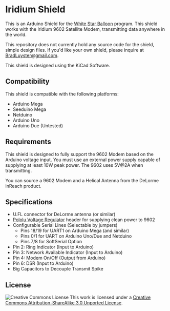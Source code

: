 Iridium Shield
==============

This is an Arduino Shield for the [White Star Balloon](http://www.whitestarballoon.com) program.  This shield works with the Iridium 9602 Satellite Modem, transmitting data anywhere in the world.

This repository does not currently hold any source code for the shield, simple design files.  If you'd like your own shield, please inquire at <BradLuyster@gmail.com>.

This shield is designed using the KiCad Software.

Compatibility
-------------

This shield is compatible with the following platforms:

-  Arduino Mega
-  Seeduino Mega
-  Netduino
-  Arduino Uno
-  Arduino Due (Untested)

Requirements
------------

This shield is designed to fully support the 9602 Modem based on the Arduino voltage input. You must use an external power supply capable of supplying at least 10W peak power. The 9602 uses 5V@2A when transmitting.

You can source a 9602 Modem and a Helical Antenna from the DeLorme inReach product.

Specifications
--------------

- U.FL connector for DeLorme antenna (or similar)
- [Pololu Voltage Regulator](http://www.pololu.com/catalog/product/2110) header for supplying clean power to 9602
- Configurable Serial Lines (Selectable by jumpers)
  - Pins 18/19 for UART1 on Arduino Mega (and similar)
  - Pins 0/1 for UART on Arduino Uno/Due and Netduino
  - Pins 7/8 for SoftSerial Option
- Pin 2: Ring Indicator (Input to Arduino)
- Pin 3: Network Available Indicator (Input to Arduino)
- Pin 4: Modem On/Off (Output from Arduino)
- Pin 6: DSR (Input to Arduino)
- Big Capacitors to Decouple Transmit Spike

License
-------

![Creative Commons License](http://i.creativecommons.org/l/by-sa/3.0/88x31.png)
This work is licensed under a [Creative Commons Attribution-ShareAlike 3.0 Unported License](http://creativecommons.org/licenses/by-sa/3.0/).